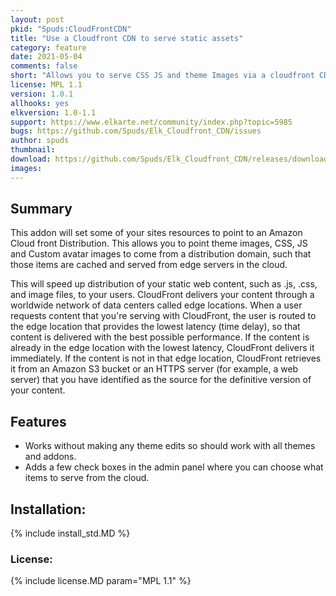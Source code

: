 ```yaml
---
layout: post
pkid: "Spuds:CloudFrontCDN"
title: "Use a Cloudfront CDN to serve static assets"
category: feature
date: 2021-05-04
comments: false
short: "Allows you to serve CSS JS and theme Images via a cloudfront CDN server."
license: MPL 1.1
version: 1.0.1
allhooks: yes
elkversion: 1.0-1.1
support: https://www.elkarte.net/community/index.php?topic=5985
bugs: https://github.com/Spuds/Elk_Cloudfront_CDN/issues
author: spuds
thumbnail:
download: https://github.com/Spuds/Elk_Cloudfront_CDN/releases/download/1.0.1/elk_CloudFront.zip
images:
---
```


## Summary

This addon will set some of your sites resources to point to an Amazon Cloud front Distribution.  This allows you to point
theme images, CSS, JS and Custom avatar images to come from a distribution domain, such that those items are cached and
served from edge servers in the cloud.

This will speed up distribution of your static web content, such as .js, .css, and image files, to your users. CloudFront
delivers your content through a worldwide network of data centers called edge locations. When a user requests content
that you're serving with CloudFront, the user is routed to the edge location that provides the lowest latency (time delay),
so that content is delivered with the best possible performance. If the content is already in the edge location with the
lowest latency, CloudFront delivers it immediately. If the content is not in that edge location, CloudFront retrieves it
from an Amazon S3 bucket or an HTTPS server (for example, a web server) that you have identified as the source for the
definitive version of your content.

## Features

- Works without making any theme edits so should work with all themes and addons.
- Adds a few check boxes in the admin panel where you can choose what items to serve from the cloud.

## Installation:
{% include install_std.MD %}

### License:
{% include license.MD param="MPL 1.1" %}
